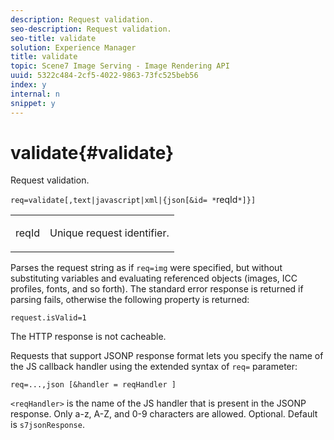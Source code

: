 ```yaml
---
description: Request validation.
seo-description: Request validation.
seo-title: validate
solution: Experience Manager
title: validate
topic: Scene7 Image Serving - Image Rendering API
uuid: 5322c484-2cf5-4022-9863-73fc525beb56
index: y
internal: n
snippet: y
---
```


# validate{#validate}

Request validation.

 `req=validate[,text|javascript|xml|{json[&id= *`reqId`*]}]`

<table id="simpletable_F214CDA7580A46C0B5CF14CF13AA9B0A"> 
 <tr class="strow"> 
  <td class="stentry"> <p><span class="codeph"><span class="varname"> reqId</span> </span> </p> </td> 
  <td class="stentry"> <p>Unique request identifier. </p></td> 
 </tr> 
</table>

Parses the request string as if `req=img` were specified, but without substituting variables and evaluating referenced objects (images, ICC profiles, fonts, and so forth). The standard error response is returned if parsing fails, otherwise the following property is returned:

`request.isValid=1`

The HTTP response is not cacheable.

Requests that support JSONP response format lets you specify the name of the JS callback handler using the extended syntax of `req=` parameter:

`req=...,json [&handler = reqHandler ]`

`<reqHandler>` is the name of the JS handler that is present in the JSONP response. Only a-z, A-Z, and 0-9 characters are allowed. Optional. Default is `s7jsonResponse`. 
